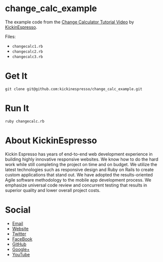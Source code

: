 # change_calc_example

The example code from the [Change Calculator Tutorial Video](https://youtu.be/ZpACpI7E9iA) by [KickinEspresso](https://www.kickinespresso.com). 

Files:

 - `changecalc1.rb`
 - `changecalc2.rb`
 - `changecalc3.rb`

# Get It

    git clone git@github.com:kickinespresso/change_calc_example.git

# Run It

    ruby changecalc.rb


# About KickinEspresso

Kickin Espresso has years of end-to-end web development experience in building highly innovative responsive websites. We know how to do the hard work while still completing the project on time and on budget. We utilize the latest technologies such as responsive design and Ruby on Rails to create custom applications that stand out. We have adopted the results-oriented Agile software methodology to the mobile app development process. We emphasize universal code review and concurrent testing that results in superior quality and lower overall project costs. 

# Social

 - [Email](contact@kickinespresso.com)
 - [Website](https://kickinespresso.com/)
 - [Twitter](https://twitter.com/kickinespresso)
 - [FaceBook](https://www.facebook.com/kickinespresso)
 - [GitHub](https://github.com/kickinespresso)
 - [Google+](https://plus.google.com/114428265692097864824/posts)
 - [YouTube](https://www.youtube.com/user/kickinespresso)